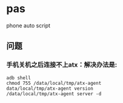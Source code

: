 # pas
phone auto script

## 问题
### 手机关机之后连接不上atx：解决办法是:
    adb shell
    chmod 755 /data/local/tmp/atx-agent
    data/local/tmp/atx-agent version
    /data/local/tmp/atx-agent server -d